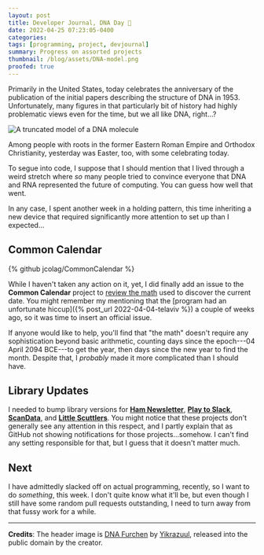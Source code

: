 ```yaml
---
layout: post
title: Developer Journal, DNA Day 🧬
date: 2022-04-25 07:23:05-0400
categories:
tags: [programming, project, devjournal]
summary: Progress on assorted projects
thumbnail: /blog/assets/DNA-model.png
proofed: true
---
```


Primarily in the United States, today celebrates the anniversary of the publication of the initial papers describing the structure of DNA in 1953.  Unfortunately, many figures in that particularly bit of history had highly problematic views even for the time, but we all like DNA, right...?

![A truncated model of a DNA molecule](/blog/assets/DNA-model.png "🧬")

Among people with roots in the former Eastern Roman Empire and Orthodox Christianity, yesterday was Easter, too, with some celebrating today.

To segue into code, I suppose that I should mention that I lived through a weird stretch where *so* many people tried to convince everyone that DNA and RNA represented the future of computing.  You can guess how well that went.

In any case, I spent another week in a holding pattern, this time inheriting a new device that required significantly more attention to set up than I expected...

## Common Calendar

{% github jcolag/CommonCalendar %}

While I haven't taken any action on it, yet, I did finally add an issue to the **Common Calendar** project to [review the math](https://github.com/jcolag/CommonCalendar/issues/2) used to discover the current date.  You might remember my mentioning that the [program had an unfortunate hiccup]({% post_url 2022-04-04-telaviv %}) a couple of weeks ago, so it was time to insert an official issue.

If anyone would like to help, you'll find that "the math" doesn't require any sophistication beyond basic arithmetic, counting days since the epoch---04 April 2094 BCE---to get the year, then days since the new year to find the month.  Despite that, I *probably* made it more complicated than I should have.

## Library Updates

I needed to bump library versions for [**Ham Newsletter**](https://github.com/jcolag/ham-newsletter), [**Play to Slack**](https://github.com/jcolag/PlayToSlack), [**ScanData**](https://github.com/jcolag/ScanData), and [**Little Scuttlers**](https://github.com/jcolag/LittleScuttlers).  You might notice that these projects don't generally see any attention in this respect, and I partly explain that as GitHub not showing notifications for those projects...somehow.  I can't find any setting responsible for that, but I guess that it doesn't matter much.

## Next

I have admittedly slacked off on actual programming, recently, so I want to do *something*, this week.  I don't quite know what it'll be, but even though I still have some random pull requests outstanding, I need to turn away from that fussy work for a while.

* * *

**Credits**:  The header image is [DNA Furchen](https://commons.wikimedia.org/wiki/File:DNA_Furchen.png) by [Yikrazuul](https://commons.wikimedia.org/wiki/User:Yikrazuul), released into the public domain by the creator.
